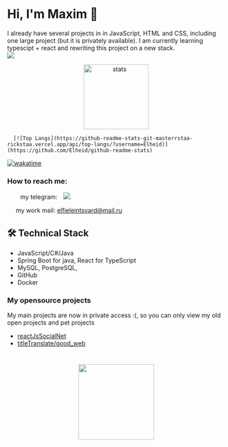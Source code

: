 # Hi, I'm Maxim 👋
<p>
I already have several projects in in JavaScript, HTML and CSS, including one large project  (but it is privately available). 
I am currently learning typescipt + react and rewriting this project on a new stack.
       <br>  <img src="https://img.shields.io/badge/React-20232A?style=for-the-badge&logo=react&logoColor=61DAFB"/> </br>
</p>


<p align='center'>
   <a href="https://github-readme-stats.vercel.app/api?username=Elheid&show_icons=true&count_private=true&theme=dracula">
      <img
           height=150
           src="https://github-readme-stats.vercel.app/api?username=Elheid&show_icons=true&count_private=true&theme=dracula"
            alt="stats"
         />
   </a>

      [![Top Langs](https://github-readme-stats-git-masterrstaa-rickstaa.vercel.app/api/top-langs/?username=Elheid)](https://github.com/Elheid/github-readme-stats)

</p>

[![wakatime](https://wakatime.com/badge/user/83d1756c-3aa6-4b1d-8292-4086daa7e61a.svg)](https://wakatime.com/@83d1756c-3aa6-4b1d-8292-4086daa7e61a)


### How to reach me:
<div align='left'  style="margin: 0 20px">
   <p>
   <span  style="margin:5px 10px">my telegram:</span>
   <a href="https://t.me/elfieleintsvard">
       <img src="https://img.shields.io/badge/Telegram-2CA5E0?style=for-the-badge&logo=telegram&logoColor=white"/>
   </a>
</p>
<p>
   <span  style="margin:0 px 10px">my work mail:</span> 
   <a href='mailto:elfieleintsvard@mail.ru'>elfieleintsvard@mail.ru</a>
</p>
</div>


## 🛠 Technical Stack
*   JavaScript/C#/Java
*   Spring Boot for java, React for TypeScript
*   MySQL, PostgreSQL,
*   GitHub
*   Docker

### My opensource projects
My main projects are now in private access :(, 
so you can only view my old open projects and pet projects

*   [reactJsSocialNet](https://github.com/Elheid/reactJsSocialNet)
*   [titleTranslate/good_web](https://github.com/Elheid/TitleTranslateWeb)

<div align="center" style="margin: 40px 0">
   <a href="https://github.com/Elheid/github-profile-views-counter">
       <img width="175px" src="https://komarev.com/ghpvc/?username=Elheid&color=DE002D">
   </a>
</div>
